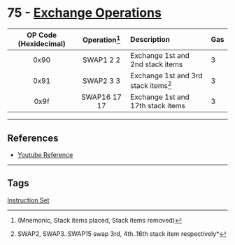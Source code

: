 # 75 - [Exchange Operations](Exchange%20Operations.md)


| OP Code (Hexidecimal) | Operation[^1] | Description                           | Gas |
|:---------------------:|:-------------:|:------------------------------------ |:--- |
|         0x90          |   SWAP1 2 2   | Exchange 1st and 2nd stack items     | 3   |
|         0x91          |   SWAP2 3 3   | Exchange 1st and 3rd stack items[^2]  | 3   |
|         0x9f          | SWAP16 17 17  | Exchange 1st and 17th stack items    | 3   |

[^1]: (Mnemonic, Stack items placed, Stack items removed)
[^2]: SWAP2, SWAP3..SWAP15 swap 3rd, 4th..16th stack item respectively* 

___
## References
- [Youtube Reference](https://youtu.be/MFoxW07ICKs?t=843)
___
## Tags
[Instruction Set](Instruction%20Set.md)